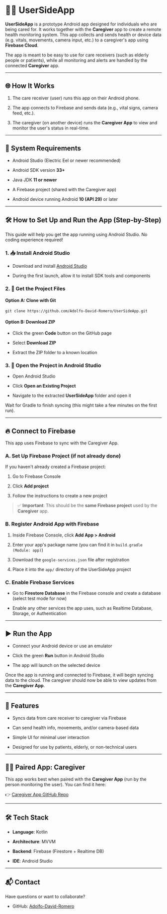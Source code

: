 🧑‍🦼 UserSideApp
=================

**UserSideApp** is a prototype Android app designed for individuals who are being cared for. It works together with the **Caregiver** app to create a remote health monitoring system. This app collects and sends health or device data (e.g. vitals, movements, camera input, etc.) to a caregiver's app using **Firebase Cloud**.

The app is meant to be easy to use for care receivers (such as elderly people or patients), while all monitoring and alerts are handled by the connected **Caregiver** app.

* * * * *

🌐 How It Works
---------------

1.  The care receiver (user) runs this app on their Android phone.

2.  The app connects to Firebase and sends data (e.g., vital signs, camera feed, etc.).

3.  The caregiver (on another device) runs the **Caregiver App** to view and monitor the user's status in real-time.

* * * * *

🧩 System Requirements
----------------------

-   Android Studio (Electric Eel or newer recommended)

-   Android SDK version **33+**

-   Java JDK **11 or newer**

-   A Firebase project (shared with the Caregiver app)

-   Android device running Android **10 (API 29)** or later

* * * * *

🛠️ How to Set Up and Run the App (Step-by-Step)
------------------------------------------------

This guide will help you get the app running using Android Studio. No coding experience required!

### 1\. 📥 Install Android Studio

-   Download and install [Android Studio](https://developer.android.com/studio)

-   During the first launch, allow it to install SDK tools and components

### 2\. 📁 Get the Project Files

#### Option A: Clone with Git

```
git clone https://github.com/Adolfo-David-Romero/UserSideApp.git
```

#### Option B: Download ZIP

-   Click the green **Code** button on the GitHub page

-   Select **Download ZIP**

-   Extract the ZIP folder to a known location

### 3\. 📂 Open the Project in Android Studio

-   Open Android Studio

-   Click **Open an Existing Project**

-   Navigate to the extracted **UserSideApp** folder and open it

Wait for Gradle to finish syncing (this might take a few minutes on the first run).

* * * * *

🔥 Connect to Firebase
----------------------

This app uses Firebase to sync with the Caregiver App.

### A. Set Up Firebase Project (if not already done)

If you haven't already created a Firebase project:

1.  Go to Firebase Console

2.  Click **Add project**

3.  Follow the instructions to create a new project

> ✅ **Important**: This should be the **same Firebase project** used by the **Caregiver** app.

### B. Register Android App with Firebase

1.  Inside Firebase Console, click **Add App > Android**

2.  Enter your app's package name (you can find it in `build.gradle (Module: app)`)

3.  Download the `google-services.json` file after registration

4.  Place it into the `app/` directory of the UserSideApp project

### C. Enable Firebase Services

-   Go to **Firestore Database** in the Firebase console and create a database (select test mode for now)

-   Enable any other services the app uses, such as Realtime Database, Storage, or Authentication

* * * * *

▶️ Run the App
--------------

-   Connect your Android device or use an emulator

-   Click the green **Run** button in Android Studio

-   The app will launch on the selected device

Once the app is running and connected to Firebase, it will begin syncing data to the cloud. The caregiver should now be able to view updates from the **Caregiver App**.

* * * * *

🔄 Features
-----------

-   Syncs data from care receiver to caregiver via Firebase

-   Can send health info, movements, and/or camera-based data

-   Simple UI for minimal user interaction

-   Designed for use by patients, elderly, or non-technical users

* * * * *

🧑‍⚕️ Paired App: Caregiver
---------------------------

This app works best when paired with the **Caregiver App** (run by the person monitoring the user). You can find it here:

👉 [Caregiver App GitHub Repo](https://github.com/Adolfo-David-Romero/Caregiver)

* * * * *

🛠 Tech Stack
-------------

-   **Language**: Kotlin

-   **Architecture**: MVVM

-   **Backend**: Firebase (Firestore + Realtime DB)

-   **IDE**: Android Studio

* * * * *

📬 Contact
----------

Have questions or want to collaborate?

-   GitHub: [Adolfo-David-Romero](https://github.com/Adolfo-David-Romero)
